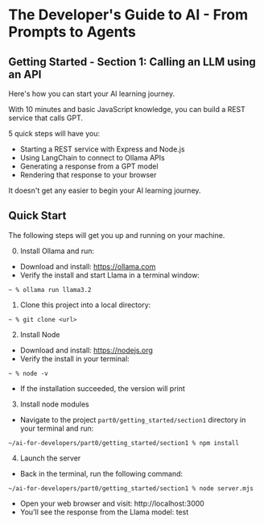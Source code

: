 # The Developer's Guide to AI - From Prompts to Agents

## Getting Started - Section 1: Calling an LLM using an API

Here's how you can start your AI learning journey.

With 10 minutes and basic JavaScript knowledge, you can build a REST service that calls GPT.

5 quick steps will have you:

- Starting a REST service with Express and Node.js
- Using LangChain to connect to Ollama APIs
- Generating a response from a GPT model
- Rendering that response to your browser

It doesn't get any easier to begin your AI learning journey.

## Quick Start

The following steps will get you up and running on your machine.

0. Install Ollama and run:

- Download and install: https://ollama.com
- Verify the install and start Llama in a terminal window:

```
~ % ollama run llama3.2
```

1. Clone this project into a local directory:

```
~ % git clone <url>
```

2. Install Node

- Download and install: https://nodejs.org
- Verify the install in your terminal:

```
~ % node -v
```

- If the installation succeeded, the version will print

3. Install node modules

- Navigate to the project `part0/getting_started/section1` directory in your terminal and run:

```
~/ai-for-developers/part0/getting_started/section1 % npm install
```

4.  Launch the server

- Back in the terminal, run the following command:

```
~/ai-for-developers/part0/getting_started/section1 % node server.mjs
```

- Open your web browser and visit: http://localhost:3000
- You’ll see the response from the Llama model:  test